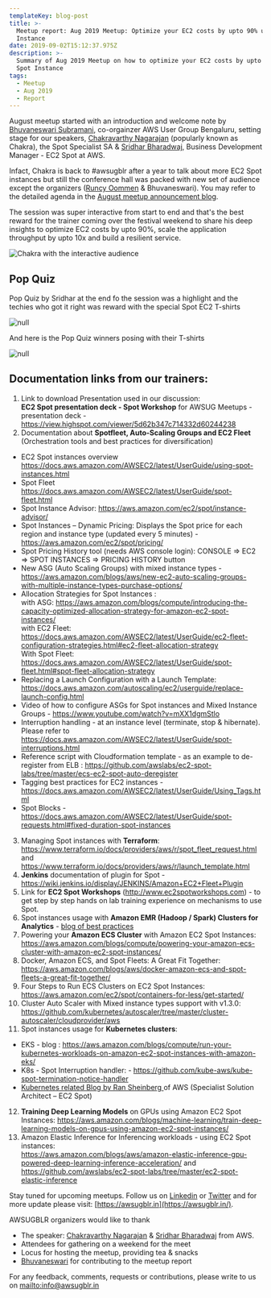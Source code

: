 ```yaml
---
templateKey: blog-post
title: >-
  Meetup report: Aug 2019 Meetup: Optimize your EC2 costs by upto 90% using Spot
  Instance
date: 2019-09-02T15:12:37.975Z
description: >-
  Summary of Aug 2019 Meetup on how to optimize your EC2 costs by upto 90% using
  Spot Instance
tags:
  - Meetup
  - Aug 2019
  - Report
---
```

August meetup started with an introduction and welcome note by [Bhuvaneswari Subramani](https://www.linkedin.com/in/bhuvanas/), co-orgainzer AWS User Group Bengaluru, setting stage for our speakers, [Chakravarthy Nagarajan](https://www.linkedin.com/in/chakravarthy-nagarajan-7653311a/) (popularly known as Chakra), the Spot Specialist SA &  [Sridhar Bharadwaj](https://www.linkedin.com/in/sridhar-bharadwaj/), Business Development Manager - EC2 Spot at AWS. 

Infact, Chakra is back to #awsugblr after a year to talk about more EC2 Spot instances but still the conference hall was packed with new set of audience except the organizers ([Runcy Oommen](https://www.linkedin.com/in/runcyoommen/) & Bhuvaneswari). You may refer to the detailed agenda in the [August meetup announcement blog](https://www.awsugblr.in/blog/2019-08-28-august-2019-meetup-how-to-optimize-your-ec2-costs-by-upto-90-scale-your-application-throughput-by-upto-10x/).

The session was super interactive from start to end and that's the best reward for the trainer coming over the festival weekend to share his deep insights to optimize EC2 costs by upto 90%, scale the application throughput by upto 10x and build a resilient service.

![Chakra with the interactive audience](/img/aug2019_chakra.png)

## Pop Quiz

Pop Quiz by Sridhar at the end fo the session was a highlight and the techies who got it right was reward with the special Spot EC2 T-shirts

![null](/img/aug2019_sridhar.png)

And here is the Pop Quiz winners posing with their T-shirts

![null](/img/aug2019_popquiz.png)

## Documentation links from our trainers:

1. Link to download Presentation used in our discussion: \
   **EC2 Spot  presentation deck  -  Spot Workshop** for AWSUG Meetups  -  presentation deck -   <https://view.highspot.com/viewer/5d62b347c714332d60244238>
2. Documentation about **Spotfleet, Auto-Scaling Groups and EC2 Fleet** (Orchestration tools and best practices for diversification)

* EC2 Spot instances overview <https://docs.aws.amazon.com/AWSEC2/latest/UserGuide/using-spot-instances.html>
* Spot Fleet\
  <https://docs.aws.amazon.com/AWSEC2/latest/UserGuide/spot-fleet.html>
* Spot Instance Advisor: <https://aws.amazon.com/ec2/spot/instance-advisor/>
* Spot Instances – Dynamic Pricing:  Displays the Spot price for each region and instance type (updated every 5 minutes) - <https://aws.amazon.com/ec2/spot/pricing/>
* Spot Pricing History tool (needs AWS console login):  CONSOLE =>  EC2 => SPOT INSTANCES => PRICING HISTORY button
* New ASG (Auto Scaling Groups) with mixed instance types -  <https://aws.amazon.com/blogs/aws/new-ec2-auto-scaling-groups-with-multiple-instance-types-purchase-options/>
* Allocation Strategies for Spot  Instances :\
  with ASG:  <https://aws.amazon.com/blogs/compute/introducing-the-capacity-optimized-allocation-strategy-for-amazon-ec2-spot-instances/>\
  with EC2 Fleet: <https://docs.aws.amazon.com/AWSEC2/latest/UserGuide/ec2-fleet-configuration-strategies.html#ec2-fleet-allocation-strategy>\
  With Spot Fleet:  <https://docs.aws.amazon.com/AWSEC2/latest/UserGuide/spot-fleet.html#spot-fleet-allocation-strategy>
* Replacing a Launch Configuration with a Launch Template:  <https://docs.aws.amazon.com/autoscaling/ec2/userguide/replace-launch-config.html>
* Video of how to configure ASGs for Spot instances and Mixed Instance Groups - <https://www.youtube.com/watch?v=mXX1dgmStlo>
* Interruption handling - at an instance level (terminate, stop & hibernate). Please refer to <https://docs.aws.amazon.com/AWSEC2/latest/UserGuide/spot-interruptions.html>
* Reference script with Cloudformation template - as an example to de-register from ELB :  <https://github.com/awslabs/ec2-spot-labs/tree/master/ecs-ec2-spot-auto-deregister>
* Tagging best practices for EC2 instances - <https://docs.aws.amazon.com/AWSEC2/latest/UserGuide/Using_Tags.html>
* Spot Blocks - <https://docs.aws.amazon.com/AWSEC2/latest/UserGuide/spot-requests.html#fixed-duration-spot-instances>

3. Managing Spot instances with **Terraform**:\
   <https://www.terraform.io/docs/providers/aws/r/spot_fleet_request.html> and  <https://www.terraform.io/docs/providers/aws/r/launch_template.html>
4. **Jenkins** documentation of plugin for Spot - <https://wiki.jenkins.io/display/JENKINS/Amazon+EC2+Fleet+Plugin>
5. Link for **EC2 Spot Workshops** (<http://www.ec2spotworkshops.com>) - to get step by step hands on lab training experience on mechanisms to use Spot.
6. Spot instances usage with **Amazon EMR (Hadoop / Spark) Clusters for Analytics** - [blog of best practices](https://aws.amazon.com/blogs/big-data/best-practices-for-running-apache-spark-applications-using-amazon-ec2-spot-instances-with-amazon-emr/)
7. Powering your **Amazon ECS Cluster** with Amazon EC2 Spot Instances: <https://aws.amazon.com/blogs/compute/powering-your-amazon-ecs-cluster-with-amazon-ec2-spot-instances/>
8. Docker, Amazon ECS, and Spot Fleets: A Great Fit Together:  <https://aws.amazon.com/blogs/aws/docker-amazon-ecs-and-spot-fleets-a-great-fit-together/>
9. Four Steps to Run ECS Clusters on EC2 Spot Instances: <https://aws.amazon.com/ec2/spot/containers-for-less/get-started/>
10. Cluster Auto Scaler with Mixed instance types support with v1.3.0:      <https://github.com/kubernetes/autoscaler/tree/master/cluster-autoscaler/cloudprovider/aws>
11. Spot instances usage for **Kubernetes clusters**:

* EKS - blog : <https://aws.amazon.com/blogs/compute/run-your-kubernetes-workloads-on-amazon-ec2-spot-instances-with-amazon-eks/>
* K8s - Spot Interruption handler:  - <https://github.com/kube-aws/kube-spot-termination-notice-handler>
* [Kubernetes related Blog by Ran Sheinberg ](https://medium.com/@ranshn/the-definitive-guide-to-running-ec2-spot-instances-as-kubernetes-worker-nodes-68ef2095e767)of AWS (Specialist Solution Architect – EC2 Spot) 

12. **Training Deep Learning Models** on GPUs using Amazon EC2 Spot Instances:   <https://aws.amazon.com/blogs/machine-learning/train-deep-learning-models-on-gpus-using-amazon-ec2-spot-instances/>
13. Amazon Elastic Inference for Inferencing workloads - using EC2 Spot instances:\
    <https://aws.amazon.com/blogs/aws/amazon-elastic-inference-gpu-powered-deep-learning-inference-acceleration/> and <https://github.com/awslabs/ec2-spot-labs/tree/master/ec2-spot-elastic-inference>

Stay tuned for upcoming meetups. Follow us on [Linkedin](https://www.linkedin.com/in/awsugblr/) or [Twitter](https://twitter.com/awsugblr) and for more update please visit:  [https://awsugblr.in](https://awsugblr.in/).

AWSUGBLR organizers would like to thank

* The speaker: [Chakravarthy Nagarajan](https://www.linkedin.com/in/chakravarthy-nagarajan-7653311a/)  &  [Sridhar Bharadwaj](https://www.linkedin.com/in/sridhar-bharadwaj/) from AWS.
* Attendees for gathering on a weekend for the meet
* Locus for hosting the meetup, providing tea & snacks 
* [Bhuvaneswari](https://www.linkedin.com/in/bhuvanas/) for contributing to the meetup report

For any feedback, comments, requests or contributions, please write to us on <mailto:info@awsugblr.in>
